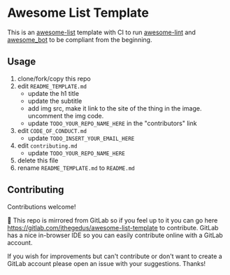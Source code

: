 # Awesome List Template

This is an [awesome-list](https://github.com/sindresorhus/awesome) template with CI to run [awesome-lint](https://github.com/sindresorhus/awesome-lint) and [awesome_bot](https://github.com/dkhamsing/awesome_bot) to be compliant from the beginning.

## Usage

1. clone/fork/copy this repo
2. edit `README_TEMPLATE.md`
    - update the h1 title
    - update the subtitle
    - add img src, make it link to the site of the thing in the image. uncomment the img code.
    - update `TODO_YOUR_REPO_NAME_HERE` in the "contributors" link
3. edit `CODE_OF_CONDUCT.md`
    - update `TODO_INSERT_YOUR_EMAIL_HERE`
4. edit `contributing.md`
    - update `TODO_YOUR_REPO_NAME_HERE`
5. delete this file
6. rename `README_TEMPLATE.md` to `README.md`

## Contributing

Contributions welcome!

🦊 This repo is mirrored from GitLab so if you feel up to it you can go here https://gitlab.com/jthegedus/awesome-list-template to contribute. GitLab has a nice in-browser IDE so you can easily contribute online with a GitLab account.

If you wish for improvements but can't contribute or don't want to create a GitLab account please open an issue with your suggestions. Thanks!